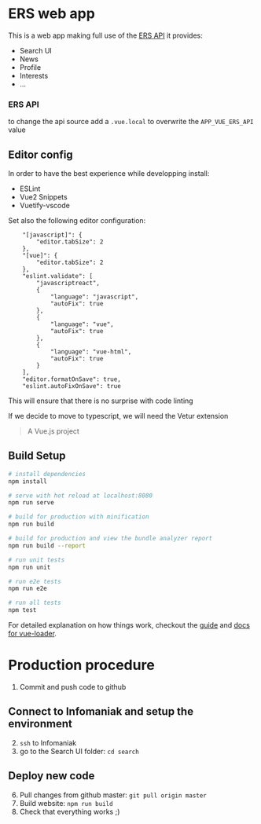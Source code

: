 # ERS web app
This is a web app making full use of the [ERS API](https://github.com/EuropeanRespiratorySociety/api-ers)
it provides:
* Search UI
* News
* Profile
* Interests
* ...

### ERS API
to change the api source add a `.vue.local` to overwrite the `APP_VUE_ERS_API` value

## Editor config
In order to have the best experience while developping install:

* ESLint
* Vue2 Snippets
* Vuetify-vscode

Set also the following editor configuration:

```
    "[javascript]": {
        "editor.tabSize": 2
    },
    "[vue]": {
        "editor.tabSize": 2
    },
    "eslint.validate": [
        "javascriptreact",
        {
            "language": "javascript",
            "autoFix": true
        },
        {
            "language": "vue",
            "autoFix": true
        },
        {
            "language": "vue-html",
            "autoFix": true
        }
    ],
    "editor.formatOnSave": true,
    "eslint.autoFixOnSave": true
```

This will ensure that there is no surprise with code linting

If we decide to move to typescript, we will need the Vetur extension


> A Vue.js project

## Build Setup

``` bash
# install dependencies
npm install

# serve with hot reload at localhost:8080
npm run serve

# build for production with minification
npm run build

# build for production and view the bundle analyzer report
npm run build --report

# run unit tests
npm run unit

# run e2e tests
npm run e2e

# run all tests
npm test
```

For detailed explanation on how things work, checkout the [guide](http://vuejs-templates.github.io/webpack/) and [docs for vue-loader](http://vuejs.github.io/vue-loader).

# Production procedure
1. Commit and push code to github

## Connect to Infomaniak and setup the environment
2. `ssh` to Infomaniak
3. go to the Search UI folder: `cd search`

## Deploy new code
6. Pull changes from github master: `git pull origin master`
7. Build website: `npm run build`
8. Check that everything works ;)

